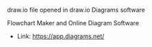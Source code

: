 draw.io file opened in draw.io Diagrams software 

Flowchart Maker and Online Diagram Software
- Link: https://app.diagrams.net/
